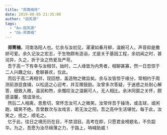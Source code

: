 ```yaml
---
title: "郑菁楠传"
date: 2019-08-05 21:35:08
author: "田芮源"
tags: 
  - "Au-田芮源"
  - "Ob-郑菁楠"
---
```


<p>&nbsp; <strong>郑菁楠</strong>，河南洛阳人也。忆余与汝初见，濯濯如春月柳，温婉可人，声音抑是撒娇可爱。余久记汝之宏志，于生物颇有造诣，尤是关于基因工程，余初闻之时，甚诧异，久之，折于汝之热爱及严苛。<br />&nbsp; 吾于高一下有幸与汝相邻，始时，二人缘皆为内秀者，相聊甚寡，然一日忽惊于二人兴趣之似，愈聊甚欢，仅此。<br />&nbsp; 而后于高二再相邻，现回想，盖造物之微旨矣。余与汝皆惊于缘分，常相约于周测前游逛食铺，以松适之心迎考，并互赠鼓励。汝曾多次答疑，于迷惑之处耐心解答，细致入微，温润和煦，余慨叹汝之温婉可人，无人相比。余沐同窗之关怀，颇感温馨，情谊渐长。<br />&nbsp; 然后二人相离，思愈切，常怀念汝可人之微笑。汝常伴吾于操场，或击球，或闲跑，嬉笑不绝。吾曾数次与汝戏言，若无汝之阳，吾之高中生活堪忧。每于此，汝笑之，抚之，顺毛之。<br />&nbsp; 忆于此，往日之境历历在目，不禁泪目。高考在即，只愿君金榜题名，不负韶华。为之，吾愿为汝尽绵薄之力，于路上，呐喊助威！</p>